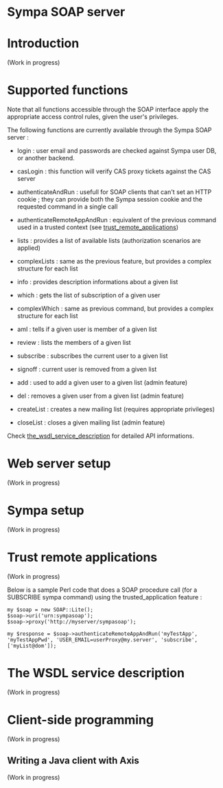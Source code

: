 Sympa SOAP server
=================

Introduction
============

(Work in progress)

Supported functions
===================

Note that all functions accessible through the SOAP interface apply the appropriate access control rules, given the user's privileges.

The following functions are currently available through the Sympa SOAP server :

  - login : user email and passwords are checked against Sympa user DB, or another backend.

  - casLogin : this function will verify CAS proxy tickets against the CAS server

  - authenticateAndRun : usefull for SOAP clients that can't set an HTTP cookie ; they can provide both the Sympa session cookie and the requested command in a single call

  - authenticateRemoteAppAndRun : equivalent of the previous command used in a trusted context (see [trust_remote_applications](#trust_remote_applications))

  - lists : provides a list of available lists (authorization scenarios are applied)

  - complexLists : same as the previous feature, but provides a complex structure for each list

  - info : provides description informations about a given list

  - which : gets the list of subscription of a given user

  - complexWhich : same as previous command, but provides a complex structure for each list

  - amI : tells if a given user is member of a given list

  - review : lists the members of a given list

  - subscribe : subscribes the current user to a given list

  - signoff : current user is removed from a given list

  - add : used to add a given user to a given list (admin feature)

  - del : removes a given user from a given list (admin feature)

  - createList : creates a new mailing list (requires appropriate privileges)

  - closeList : closes a given mailing list (admin feature)

Check [the_wsdl_service_description](#the_wsdl_service_description) for detailed API informations.

Web server setup
================

(Work in progress)

Sympa setup
===========

(Work in progress)

Trust remote applications
=========================

(Work in progress)

Below is a sample Perl code that does a SOAP procedure call (for a SUBSCRIBE sympa command) using the trusted\_application feature :

``` code
my $soap = new SOAP::Lite();
$soap->uri('urn:sympasoap');
$soap->proxy('http://myserver/sympasoap');

my $response = $soap->authenticateRemoteAppAndRun('myTestApp', 'myTestAppPwd', 'USER_EMAIL=userProxy@my.server', 'subscribe', ['myList@dom']);
```

The WSDL service description
============================

(Work in progress)

Client-side programming
=======================

(Work in progress)

Writing a Java client with Axis
-------------------------------

(Work in progress)
